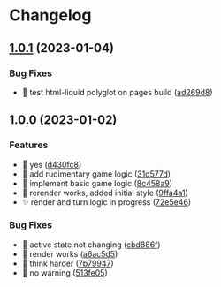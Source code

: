 # Changelog

## [1.0.1](https://github.com/qb20nh/ttt-infinite/compare/v1.0.0...v1.0.1) (2023-01-04)


### Bug Fixes

* :green_heart: test html-liquid polyglot on pages build ([ad269d8](https://github.com/qb20nh/ttt-infinite/commit/ad269d8220bf621457b9de0217957f7ba9a3ea8b))

## 1.0.0 (2023-01-02)


### Features

* :art: yes ([d430fc8](https://github.com/qb20nh/ttt-infinite/commit/d430fc8598027e0ab9b7f539aef502cfd1cb8d3a))
* :construction: add rudimentary game logic ([31d577d](https://github.com/qb20nh/ttt-infinite/commit/31d577d4d80f6786e61755e926c0314447eb37cd))
* :construction: implement basic game logic ([8c458a9](https://github.com/qb20nh/ttt-infinite/commit/8c458a9b161f0e316885a0ed8496072247c2b3ea))
* :lipstick: rerender works, added initial style ([9ffa4a1](https://github.com/qb20nh/ttt-infinite/commit/9ffa4a1c28cffddb494885733fa3631f26e6eadc))
* :sparkles: render and turn logic in progress ([72e5e46](https://github.com/qb20nh/ttt-infinite/commit/72e5e46ebbf72d9cd9e6c98aa74c7bd709b83577))


### Bug Fixes

* :bug: active state not changing ([cbd886f](https://github.com/qb20nh/ttt-infinite/commit/cbd886f53ba02d590bbbcc9cf19a0dd05c854ac1))
* :bug: render works ([a6ac5d5](https://github.com/qb20nh/ttt-infinite/commit/a6ac5d5f18ece7ab32ad0664067ecb31bd16dd2f))
* :poop: think harder ([7b79947](https://github.com/qb20nh/ttt-infinite/commit/7b799474f89f71a1eb40e2bf3a4377139e8de7b8))
* :rotating_light: no warning ([513fe05](https://github.com/qb20nh/ttt-infinite/commit/513fe05920bb3159eb0ee829a1722c7baddfc15a))
